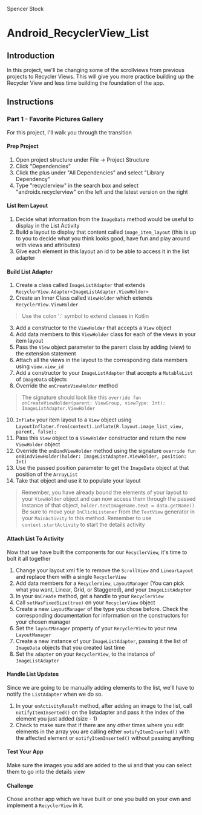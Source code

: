 Spencer Stock
# Android_RecyclerView_List

## Introduction

In this project, we'll be changing some of the scrollviews from previous projects to Recycler Views. This will give you more practice building up the Recycler View and less time building the foundation of the app.

## Instructions

### Part 1 - Favorite Pictures Gallery

For this project, I'll walk you through the transition

#### Prep Project
1. Open project structure under File -> Project Structure
2. Click "Dependencies"
3. Click the plus under "All Dependencies" and select "Library Dependency"
4. Type "recyclerview" in the search box and select "androidx.recyclerview" on the left and the latest version on the right

#### List Item Layout
1. Decide what information from the `ImageData` method would be useful to display in the List Activity
2. Build a layout to display that content called `image_item_layout` (this is up to you to decide what you think looks good, have fun and play around with views and attributes)
3. Give each element in this layout an id to be able to access it in the list adapter

#### Build List Adapter
1. Create a class called `ImageListAdapter` that extends `RecyclerView.Adapter<ImageListAdapter.ViewHolder>`
2. Create an Inner Class called `ViewHolder` which extends `RecyclerView.ViewHolder`
> Use the colon ':' symbol to extend classes in Kotlin
3. Add a constructor to the `ViewHolder` that accepts a `View` object
4. Add data members to this `ViewHolder` class for each of the views in your item layout
5. Pass the `View` object parameter to the parent class by adding (view) to the extension statement
6. Attach all the views in the layout to the corresponding data members using `view.view_id`
8. Add a constructor to your `ImageListAdapter` that accepts a `MutableList` of `ImageData` objects
9. Override the `onCreateViewHolder` method
> The signature should look like this `override fun onCreateViewHolder(parent: ViewGroup, viewType: Int): ImageListAdapter.ViewHolder`  

10. `Inflate` your item layout to a `View` object using `LayoutInflater.from(context).inflate(R.layout.image_list_view, parent, false);`
11. Pass this `View` object to a `ViewHolder` constructor and return the new `ViewHolder` object
12. Override the `onBindViewHolder` method using the signature `override fun onBindViewHolder(holder: ImageListAdapter.ViewHolder, position: Int)`
13. Use the passed position parameter to get the `ImageData` object at that position of the `ArrayList`
14. Take that object and use it to populate your layout
> Remember, you have already bound the elements of your layout to your `ViewHolder` object and can now access them through the passed instance of that object, `holder.textImageName.text = data.getName()`  
> Be sure to move your `OnClickListener` from the `TextView` generator in your `MainActivity` to this method. Remember to use `context.startActivity` to start the details activity
 
#### Attach List To Activity
Now that we have built the components for our `RecyclerView`, it's time to bolt it all together
1. Change your layout xml file to remove the `ScrollView` and `LinearLayout` and replace them with a single `RecyclerView`
2. Add data members for a `RecyclerView`, `LayoutManager` (You can pick what you want, Linear, Grid, or Staggered), and your `ImageListAdapter`
3. In your `OnCreate` method, get a handle to your `RecyclerView`
4. Call `setHasFixedSize(true)` on your `RecyclerView` object
5. Create a new `LayoutManager` of the type you chose before. Check the corresponding documentation for information on the constructors for your chosen manager
6. Set the `layoutManager` property of your `RecyclerView` to your new `LayoutManager`
7. Create a new instance of your `ImageListAdapter`, passing it the list of `ImageData` objects that you created last time
8. Set the `adapter` on your `RecyclerView`, to the instance of `ImageListAdapter`

#### Handle List Updates
Since we are going to be manually adding elements to the list, we'll have to notify the `ListAdapter` when we do so.
1. In your `onActivityResult` method, after adding an image to the list, call `notifyItemInserted()` on the listadapter and pass it the index of the element you just added (size - 1)
2. Check to make sure that if there are any other times where you edit elements in the array you are calling either `notifyItemInserted()` with the affected element or `notifyItemInserted()` without passing anything

#### Test Your App
Make sure the images you add are added to the ui and that you can select them to go into the details view

#### Challenge
Chose another app which we have built or one you build on your own and implement a `RecyclerView` in it.
